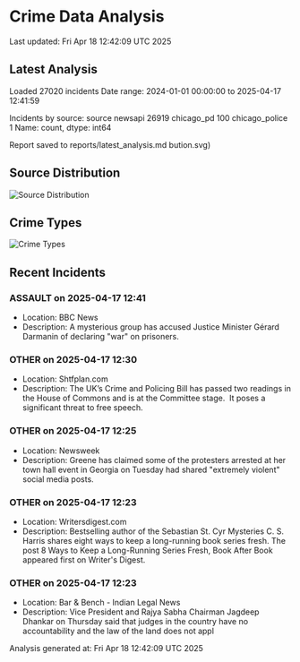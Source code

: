 # Crime Data Analysis
Last updated: Fri Apr 18 12:42:09 UTC 2025

## Latest Analysis

Loaded 27020 incidents
Date range: 2024-01-01 00:00:00 to 2025-04-17 12:41:59

Incidents by source:
source
newsapi           26919
chicago_pd          100
chicago_police        1
Name: count, dtype: int64

Report saved to reports/latest_analysis.md
bution.svg)

## Source Distribution
![Source Distribution](images/source_distribution.svg)

## Crime Types
![Crime Types](images/crime_types.svg)

## Recent Incidents

### ASSAULT on 2025-04-17 12:41
- Location: BBC News
- Description: A mysterious group has accused Justice Minister Gérard Darmanin of declaring "war" on prisoners.


### OTHER on 2025-04-17 12:30
- Location: Shtfplan.com
- Description: The UK’s Crime and Policing Bill has passed two readings in the House of Commons and is at the Committee stage.  It poses a significant threat to free speech.


### OTHER on 2025-04-17 12:25
- Location: Newsweek
- Description: Greene has claimed some of the protesters arrested at her town hall event in Georgia on Tuesday had shared "extremely violent" social media posts.


### OTHER on 2025-04-17 12:23
- Location: Writersdigest.com
- Description: Bestselling author of the Sebastian St. Cyr Mysteries C. S. Harris shares eight ways to keep a long-running book series fresh.
The post 8 Ways to Keep a Long-Running Series Fresh, Book After Book appeared first on Writer's Digest.


### OTHER on 2025-04-17 12:23
- Location: Bar & Bench - Indian Legal News
- Description: Vice President and Rajya Sabha Chairman Jagdeep Dhankar on Thursday said that judges in the country have no accountability and the law of the land does not appl

Analysis generated at: Fri Apr 18 12:42:09 UTC 2025
